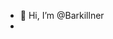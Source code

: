 - 👋 Hi, I’m @Barkillner
-

<!---
Barkillner/Barkillner is a ✨ special ✨ repository because its `README.md` (this file) appears on your GitHub profile.
You can click the Preview link to take a look at your changes.
--->
